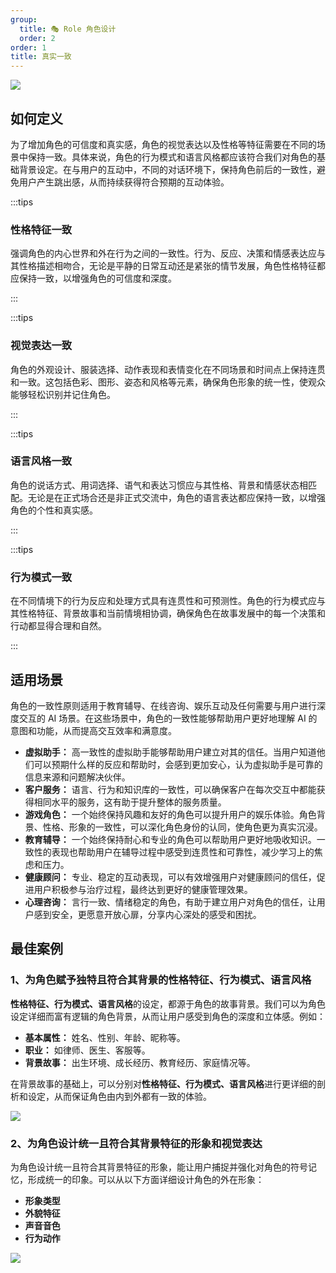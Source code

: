 ```yaml
---
group:
  title: 🎭 Role 角色设计
  order: 2
order: 1
title: 真实一致
---
```


![](https://mdn.alipayobjects.com/huamei_iwk9zp/afts/img/A*--NqR78UDjUAAAAAAAAAAAAADgCCAQ/fmt.webp)

## 如何定义

为了增加角色的可信度和真实感，角色的视觉表达以及性格等特征需要在不同的场景中保持一致。具体来说，角色的行为模式和语言风格都应该符合我们对角色的基础背景设定。在与用户的互动中，不同的对话环境下，保持角色前后的一致性，避免用户产生跳出感，从而持续获得符合预期的互动体验。

:::tips

### 性格特征一致

强调角色的内心世界和外在行为之间的一致性。行为、反应、决策和情感表达应与其性格描述相吻合，无论是平静的日常互动还是紧张的情节发展，角色性格特征都应保持一致，以增强角色的可信度和深度。

:::

:::tips

### 视觉表达一致

角色的外观设计、服装选择、动作表现和表情变化在不同场景和时间点上保持连贯和一致。这包括色彩、图形、姿态和风格等元素，确保角色形象的统一性，使观众能够轻松识别并记住角色。

:::

:::tips

### 语言风格一致

角色的说话方式、用词选择、语气和表达习惯应与其性格、背景和情感状态相匹配。无论是在正式场合还是非正式交流中，角色的语言表达都应保持一致，以增强角色的个性和真实感。

:::

:::tips

### 行为模式一致

在不同情境下的行为反应和处理方式具有连贯性和可预测性。角色的行为模式应与其性格特征、背景故事和当前情境相协调，确保角色在故事发展中的每一个决策和行动都显得合理和自然。

:::

## 适用场景

角色的一致性原则适用于教育辅导、在线咨询、娱乐互动及任何需要与用户进行深度交互的 AI 场景。在这些场景中，角色的一致性能够帮助用户更好地理解 AI 的意图和功能，从而提高交互效率和满意度。

- **虚拟助手：** 高一致性的虚拟助手能够帮助用户建立对其的信任。当用户知道他们可以预期什么样的反应和帮助时，会感到更加安心，认为虚拟助手是可靠的信息来源和问题解决伙伴。
- **客户服务：** 语言、行为和知识库的一致性，可以确保客户在每次交互中都能获得相同水平的服务，这有助于提升整体的服务质量。
- **游戏角色：** 一个始终保持风趣和友好的角色可以提升用户的娱乐体验。角色背景、性格、形象的一致性，可以深化角色身份的认同，使角色更为真实沉浸。
- **教育辅导：** 一个始终保持耐心和专业的角色可以帮助用户更好地吸收知识。一致性的表现也帮助用户在辅导过程中感受到连贯性和可靠性，减少学习上的焦虑和压力。
- **健康顾问：** 专业、稳定的互动表现，可以有效增强用户对健康顾问的信任，促进用户积极参与治疗过程，最终达到更好的健康管理效果。
- **心理咨询：** 言行一致、情绪稳定的角色，有助于建立用户对角色的信任，让用户感到安全，更愿意开放心扉，分享内心深处的感受和困扰。

## 最佳案例

### 1、为角色赋予独特且符合其背景的性格特征、行为模式、语言风格

**性格特征、行为模式、语言风格**的设定，都源于角色的故事背景。我们可以为角色设定详细而富有逻辑的角色背景，从而让用户感受到角色的深度和立体感。例如：

- **基本属性：** 姓名、性别、年龄、昵称等。
- **职业：** 如律师、医生、客服等。
- **背景故事：** 出生环境、成长经历、教育经历、家庭情况等。

在背景故事的基础上，可以分别对**性格特征、行为模式、语言风格**进行更详细的剖析和设定，从而保证角色由内到外都有一致的体验。

![](https://mdn.alipayobjects.com/huamei_iwk9zp/afts/img/A*0MTlRYAWlCQAAAAAAAAAAAAADgCCAQ/fmt.webp)

### 2、为角色设计统一且符合其背景特征的形象和视觉表达

为角色设计统一且符合其背景特征的形象，能让用户捕捉并强化对角色的符号记忆，形成统一的印象。可以从以下方面详细设计角色的外在形象：

- **形象类型**
- **外貌特征**
- **声音音色**
- **行为动作**

![](https://mdn.alipayobjects.com/huamei_iwk9zp/afts/img/A*Ao8DSZhMfIAAAAAAAAAAAAAADgCCAQ/original)
